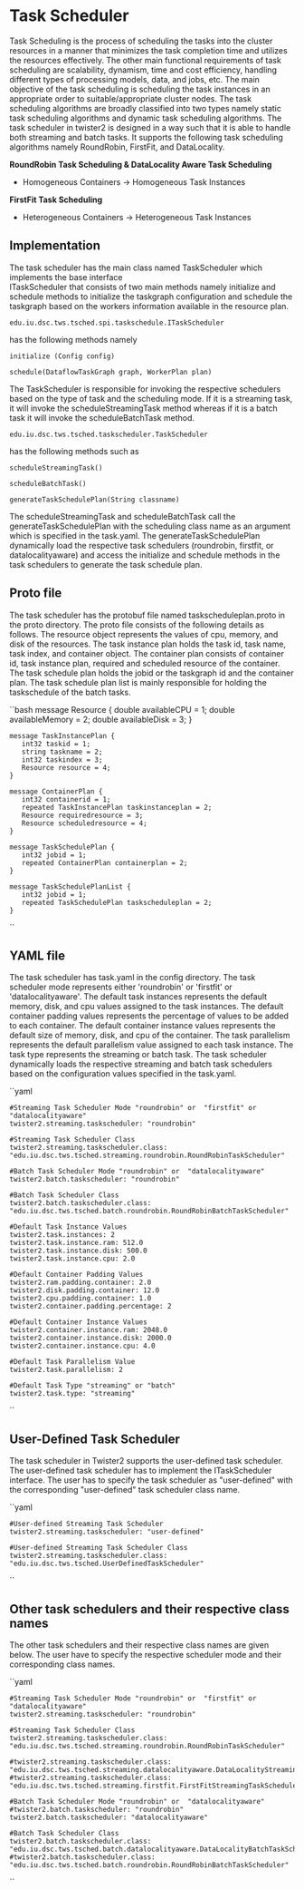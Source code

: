 # Task Scheduler

Task Scheduling is the process of scheduling the tasks into the cluster resources in a manner that minimizes the task completion time and utilizes the resources effectively. The other main functional requirements of task scheduling are scalability, dynamism, time and cost efficiency, handling different types of processing models, data, and jobs, etc. The main objective of the task scheduling is scheduling the task instances in an appropriate order to suitable/appropriate cluster nodes. The task scheduling algorithms are broadly classified into two types namely static task scheduling algorithms and dynamic task scheduling algorithms. The task scheduler in twister2 is designed in a way such that it is able to handle both streaming and batch tasks. It supports the following task scheduling algorithms namely RoundRobin, FirstFit, and DataLocality.

**RoundRobin Task Scheduling & DataLocality Aware Task Scheduling**

* Homogeneous Containers -&gt; Homogeneous Task Instances

**FirstFit Task Scheduling**

* Heterogeneous Containers -&gt; Heterogeneous Task Instances

## Implementation

The task scheduler has the main class named TaskScheduler which implements the base interface  
ITaskScheduler that consists of two main methods namely initialize and schedule methods to initialize the taskgraph configuration and schedule the taskgraph based on the workers information available in the resource plan.

```text
edu.iu.dsc.tws.tsched.spi.taskschedule.ITaskScheduler
```

has the following methods namely

```text
initialize (Config config)

schedule(DataflowTaskGraph graph, WorkerPlan plan)
```

The TaskScheduler is responsible for invoking the respective schedulers based on the type of task and the scheduling mode. If it is a streaming task, it will invoke the scheduleStreamingTask method whereas if it is a batch task it will invoke the scheduleBatchTask method.

```text
edu.iu.dsc.tws.tsched.taskscheduler.TaskScheduler
```

has the following methods such as

```text
scheduleStreamingTask()

scheduleBatchTask()

generateTaskSchedulePlan(String classname)
```

The scheduleStreamingTask and scheduleBatchTask call the generateTaskSchedulePlan with the scheduling class name as an argument which is specified in the task.yaml. The generateTaskSchedulePlan dynamically load the respective task schedulers \(roundrobin, firstfit, or datalocalityaware\) and access the initialize and schedule methods in the task schedulers to generate the task schedule plan.

## Proto file

The task scheduler has the protobuf file named taskscheduleplan.proto in the proto directory. The proto file consists of the following details as follows. The resource object represents the values of cpu, memory, and disk of the resources. The task instance plan holds the task id, task name, task index, and container object. The container plan consists of container id, task instance plan, required and scheduled resource of the container. The task schedule plan holds the jobid or the taskgraph id and the container plan. The task schedule plan list is mainly responsible for holding the taskschedule of the batch tasks.

\`\`bash message Resource { double availableCPU = 1; double availableMemory = 2; double availableDisk = 3; }

```text
message TaskInstancePlan {
   int32 taskid = 1;
   string taskname = 2;
   int32 taskindex = 3;
   Resource resource = 4;
}

message ContainerPlan {
   int32 containerid = 1;
   repeated TaskInstancePlan taskinstanceplan = 2;
   Resource requiredresource = 3;
   Resource scheduledresource = 4;
}

message TaskSchedulePlan {
   int32 jobid = 1;
   repeated ContainerPlan containerplan = 2;
}

message TaskSchedulePlanList {
   int32 jobid = 1;
   repeated TaskSchedulePlan taskscheduleplan = 2;
}
```

\`\`

## YAML file

The task scheduler has task.yaml in the config directory. The task scheduler mode represents either 'roundrobin' or 'firstfit' or 'datalocalityaware'. The default task instances represents the default memory, disk, and cpu values assigned to the task instances. The default container padding values represents the percentage of values to be added to each container. The default container instance values represents the default size of memory, disk, and cpu of the container. The task parallelism represents the default parallelism value assigned to each task instance. The task type represents the streaming or batch task.
The task scheduler dynamically loads the respective streaming and batch task schedulers based on the configuration values specified in the task.yaml.

\`\`yaml

```text
#Streaming Task Scheduler Mode "roundrobin" or  "firstfit" or "datalocalityaware"
twister2.streaming.taskscheduler: "roundrobin"

#Streaming Task Scheduler Class
twister2.streaming.taskscheduler.class: "edu.iu.dsc.tws.tsched.streaming.roundrobin.RoundRobinTaskScheduler"

#Batch Task Scheduler Mode "roundrobin" or  "datalocalityaware"
twister2.batch.taskscheduler: "roundrobin"

#Batch Task Scheduler Class
twister2.batch.taskscheduler.class: "edu.iu.dsc.tws.tsched.batch.roundrobin.RoundRobinBatchTaskScheduler"

#Default Task Instance Values
twister2.task.instances: 2
twister2.task.instance.ram: 512.0
twister2.task.instance.disk: 500.0
twister2.task.instance.cpu: 2.0

#Default Container Padding Values
twister2.ram.padding.container: 2.0
twister2.disk.padding.container: 12.0
twister2.cpu.padding.container: 1.0
twister2.container.padding.percentage: 2

#Default Container Instance Values
twister2.container.instance.ram: 2048.0
twister2.container.instance.disk: 2000.0
twister2.container.instance.cpu: 4.0

#Default Task Parallelism Value
twister2.task.parallelism: 2

#Default Task Type "streaming" or "batch"
twister2.task.type: "streaming"
```

\`\`

## User-Defined Task Scheduler

The task scheduler in Twister2 supports the user-defined task scheduler. The user-defined task scheduler has to implement the ITaskScheduler interface.
The user has to specify the task scheduler as "user-defined" with the corresponding "user-defined" task scheduler class name.

\`\`yaml

```text
#User-defined Streaming Task Scheduler
twister2.streaming.taskscheduler: "user-defined"

#User-defined Streaming Task Scheduler Class
twister2.streaming.taskscheduler.class: "edu.iu.dsc.tws.tsched.UserDefinedTaskScheduler"
```

\`\`

## Other task schedulers and their respective class names

The other task schedulers and their respective class names are given below. The user have to specify the respective scheduler mode and their corresponding class names.

\`\`yaml

```text
#Streaming Task Scheduler Mode "roundrobin" or  "firstfit" or "datalocalityaware"
twister2.streaming.taskscheduler: "roundrobin"

#Streaming Task Scheduler Class
twister2.streaming.taskscheduler.class: "edu.iu.dsc.tws.tsched.streaming.roundrobin.RoundRobinTaskScheduler"

#twister2.streaming.taskscheduler.class: "edu.iu.dsc.tws.tsched.streaming.datalocalityaware.DataLocalityStreamingTaskScheduler"
#twister2.streaming.taskscheduler.class: "edu.iu.dsc.tws.tsched.streaming.firstfit.FirstFitStreamingTaskScheduler"

#Batch Task Scheduler Mode "roundrobin" or  "datalocalityaware"
#twister2.batch.taskscheduler: "roundrobin"
twister2.batch.taskscheduler: "datalocalityaware"

#Batch Task Scheduler Class
twister2.batch.taskscheduler.class: "edu.iu.dsc.tws.tsched.batch.datalocalityaware.DataLocalityBatchTaskScheduler"
#twister2.batch.taskscheduler.class: "edu.iu.dsc.tws.tsched.batch.roundrobin.RoundRobinBatchTaskScheduler"
```

\`\`

